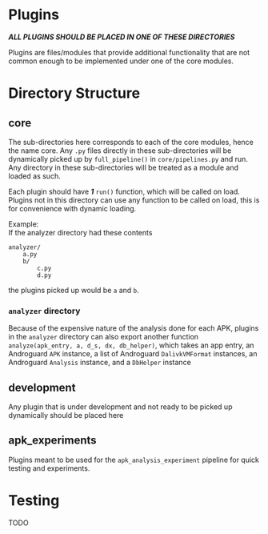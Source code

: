 # Plugins

_**ALL PLUGINS SHOULD BE PLACED IN ONE OF THESE DIRECTORIES**_

Plugins are files/modules that provide additional functionality that are not 
common enough to be implemented under one of the core modules.

# Directory Structure
## core
The sub-directories here corresponds to each of the core modules, hence the name 
core. Any `.py` files directly in these sub-directories will be dynamically 
picked up by `full_pipeline()` in `core/pipelines.py` and run. Any directory in
these sub-directories will be treated as a module and loaded as such.

Each plugin should have _**1**_ `run()` function, which will be called on load. 
Plugins not in this directory can use any function to be called on load, this is
for convenience with dynamic loading. 

Example: <br/>
If the analyzer directory had these contents
```
analyzer/
    a.py
    b/
        c.py
        d.py
```
the plugins picked up would be `a` and `b`.

### `analyzer` directory
Because of the expensive nature of the analysis done for each APK, plugins in 
the `analyzer` directory can also export another function 
`analyze(apk_entry, a, d_s, dx, db_helper)`, which takes an app entry, an 
Androguard `APK` instance, a list of Androguard `DalivkVMFormat` instances, an 
Androguard `Analysis` instance, and a `DbHelper` instance

## development
Any plugin that is under development and not ready to be picked up dynamically
should be placed here

## apk_experiments
Plugins meant to be used for the `apk_analysis_experiment` pipeline for quick
testing and experiments.

# Testing
TODO
